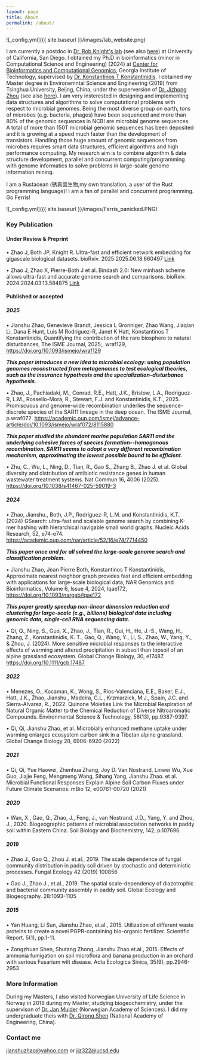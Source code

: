 ```yaml
---
layout: page
title: About
permalink: /about/
---
```


![_config.yml]({{ site.baseurl }}/images/lab_website.png)

I am currently a postdoc in [Dr. Rob Knight's lab](https://knightlab.ucsd.edu) (see also [here](https://www.nae.edu/312487/Dr-Rob-Knight)) at University of California, San Diego. I obtained my Ph.D in bioinformatics (minor in Computational Science and Engineering) (2024) at [Center for Bioinformatics and Computational Genomics](https://bioinformatics.gatech.edu), Georgia Institute of Technology, supervised by [Dr. Konstantinos T Konstantinidis](https://scholar.google.com/citations?user=cT7dxlYAAAAJ&hl=en&oi=sra). I obtained my Master degree in Environemntal Science and Engineering (2019) from Tsinghua University, Beijng, China, under the superversion of [Dr. Jizhong Zhou](https://www.ou.edu/cas/mpbio/people/faculty/zhou) (see also [here](https://www.nasonline.org/directory-entry/jizhong-zhou-nwkro9/)). I am very insterested in designing and implementing data structures and algorithms to solve computational problems with respect to microbial genomes. Being the most diverse group on earth, tons of microbes (e.g. bacteria, phages) have been sequenced and more than 80% of the genomic sequences in NCBI are microbial genome sequences. A total of more than 150T microbial genomic sequences has been deposited and it is growing at a speed much faster than the development of transistors. Handling those huge amount of genomic sequences from microbes requires smart data structures, efficient algorithms and high performance computing. My research aim is to combine algorithm & data structure development, parallel and concurrent computing/programming with genome informatics to solve problems in large-scale genome information mining.

I am a Rustacean (锈真菌生物,my own translation, a user of the Rust programming language)! I am a fan of parallel and concurrent programming. Go Ferris!

![_config.yml]({{ site.baseurl }}/images/Ferris_panicked.PNG)

### Key Publication

#### Under Review & Preprint
•	Zhao J, Both JP, Knight R. Ultra-fast and efficient network embedding for gigascale biological datasets. bioRxiv. 2025:2025.06.18.660497 [Link](https://doi.org/10.1101/2025.06.18.660497)

•	Zhao J, Zhao X, Pierre-Both J et al. Bindash 2.0: New minhash scheme allows ultra-fast and accurate genome search and comparisons. bioRxiv. 2024:2024.03.13.584875 [Link](https://www.biorxiv.org/content/10.1101/2024.03.13.584875v1)

#### Published or accepted 
##### 2025

•	Jianshu Zhao, Genevieve Brandt, Jessica L Gronniger, Zhao Wang, Jiaqian Li, Dana E Hunt, Luis M Rodriguez-R, Janet K Hatt, Konstantinos T Konstantinidis, Quantifying the contribution of the rare biosphere to natural disturbances, The ISME Journal, 2025;, wraf129, https://doi.org/10.1093/ismejo/wraf129

***This paper introduces a new idea to microbial ecology: using population genomes reconstructed from metagenomes to test ecological theories, such as the insurance hypothesis and the specialization–disturbance hypothesis***. 


•	Zhao, J., Pachiadaki, M., Conrad, R.E., Hatt, J.K., Bristow, L.A., Rodriguez-R, L.M., Rossello-Mora, R., Stewart, F.J. and Konstantinidis, K.T., 2025. Promiscuous and genome-wide recombination underlies the sequence-discrete species of the SAR11 lineage in the deep ocean. The ISME Journal, p.wraf072. https://academic.oup.com/ismej/advance-article/doi/10.1093/ismejo/wraf072/8115880 

***This paper studied the abundant marine population SAR11 and the underlying cohesive forces of species formation--homogonous recombination. SAR11 seems to adopt a very different recombination mechanism, approximating the lowest possible bound to be efficient***. 

•	Zhu, C., Wu, L., Ning, D., Tian, R., Gao S., Zhang B., Zhao J. et al. Global diversity and distribution of antibiotic resistance genes in human wastewater treatment systems. Nat Commun 16, 4006 (2025). https://doi.org/10.1038/s41467-025-59019-3 

##### 2024
•	Zhao, Jianshu., Both, J.P., Rodriguez-R, L.M. and Konstantinidis, K.T. (2024) GSearch: ultra-fast and scalable genome search by combining K-mer hashing with hierarchical navigable small world graphs. Nucleic Acids Research, 52, e74-e74.  https://academic.oup.com/nar/article/52/16/e74/7714450 

***This paper once and for all solved the large-scale genome search and classification problem.***

•	Jianshu Zhao, Jean Pierre Both, Konstantinos T Konstantinidis, Approximate nearest neighbor graph provides fast and efficient embedding with applications for large-scale biological data, NAR Genomics and Bioinformatics, Volume 6, Issue 4, 2024, lqae172, https://doi.org/10.1093/nargab/lqae172

***This paper greatly speedup non-linear dimension reduction and clustering for large-scale (e.g., billions) biological data including genomic data, single-cell RNA sequencing data.***

•	Qi, Q., Ning, S., Guo, X., Zhao, J., Tian, R., Gui, H., He, J.-S., Wang, H., Zhang, Z., Konstantinidis, K. T., Gao, Q., Wang, Y., Li, S., Zhao, W., Yang, Y., & Zhou, J. (2024). More sensitive microbial responses to the interactive effects of warming and altered precipitation in subsoil than topsoil of an alpine grassland ecosystem. Global Change Biology, 30, e17487. https://doi.org/10.1111/gcb.17487

##### 2022
•	Menezes, O., Kocaman, K., Wong, S., Rios-Valenciana, E.E., Baker, E.J., Hatt, J.K., Zhao, Jianshu., Madeira, C.L., Krzmarzick, M.J., Spain, J.C. and Sierra-Alvarez, R., 2022. Quinone Moieties Link the Microbial Respiration of Natural Organic Matter to the Chemical Reduction of Diverse Nitroaromatic Compounds. Environmental Science & Technology, 56(13), pp.9387-9397.

•	Qi, Qi, Jianshu Zhao, et al. Microbially enhanced methane uptake under warming enlarges ecosystem carbon sink in a Tibetan alpine grassland. Global Change Biology 28, 6906-6920 (2022)

##### 2021
•	Qi, Qi, Yue Haowei, Zhenhua Zhang, Joy D. Van Nostrand, Linwei Wu, Xue Guo, Jiajie Feng, Mengmeng Wang, Sihang Yang, Jianshu Zhao. et al. Microbial Functional Responses Explain Alpine Soil Carbon Fluxes under Future Climate Scenarios. mBio 12, e00761-00720 (2021)

##### 2020
•	Wan, X., Gao, Q., Zhao, J., Feng, J., van Nostrand, J.D., Yang, Y. and Zhou, J., 2020. Biogeographic patterns of microbial association networks in paddy soil within Eastern China. Soil Biology and Biochemistry, 142, p.107696.

##### 2019
•	Zhao J., Gao Q., Zhou J. et.al., 2019. The scale dependence of fungal community distribution in paddy soil driven by stochastic and deterministic processes. Fungal Ecology 42 (2019) 100856


•	Gao J., Zhao J., et.al., 2019. The spatial scale-dependency of diazotrophic and bacterial community assembly in paddy soil. Global Ecology and Biogeography. 28:1093-1105

##### 2015
•	Yan Huang, Li Sun, Jianshu Zhao, et.al., 2015. Utilization of different waste proteins to create a novel PGPR-containing bio-organic fertilizer. Scientific Report. 5(1), pp.1-11.


•	Zongzhuan Shen, Shutang Zhong, Jianshu Zhao et.al., 2015. Effects of ammonia fumigation on soil microflora and banana production in an orchard with serious Fusarium wilt disease. Acta Ecologica Sinica, 35(9), pp.2946-2953




### More Information

During my Masters, I also visited Norwegian University of Life Science in Norway in 2018 during my Master, studying biogeochemistry, under the supervison of [Dr. Jan Mulder](https://www.nmbu.no/en/about/employees/jan-mulder) (Norwegian Academy of Sciences). I did my undergraduate theis with [Dr. Qirong Shen](http://faculty.njau.edu.cn/shenqirong/en/index.htm) (National Academy of Engineering, China).


### Contact me

[jianshuzhao@yahoo.com](mailto:jianshuzhao@yahoo.com) or [jiz322@ucsd.edu](mailto:jiz322@ucsd.edu)
